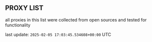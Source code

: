 ## PROXY LIST

all proxies in this list were collected from open sources and tested for functionality

last update: `2025-02-05 17:03:45.534608+00:00` UTC